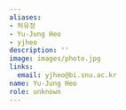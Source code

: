 ```yaml
---
aliases:
- 허유정
- Yu-Jung Heo
- yjheo
description: ''
image: images/photo.jpg
links:
  email: yjheo@bi.snu.ac.kr
name: Yu-Jung Heo
role: unknown
---
```

